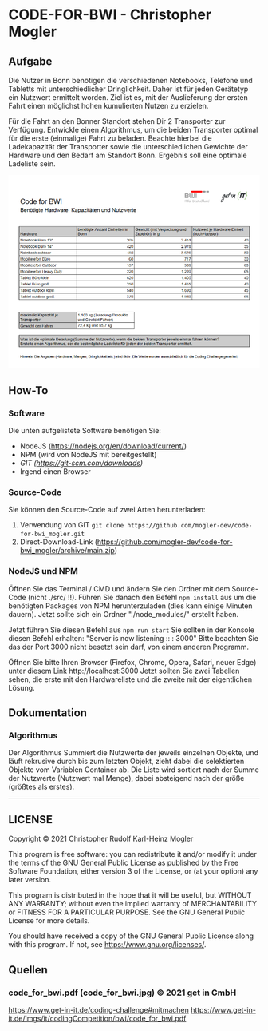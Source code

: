 # CODE-FOR-BWI - Christopher Mogler
## Aufgabe
Die Nutzer in Bonn benötigen die verschiedenen Notebooks, Telefone und Tabletts mit unterschiedlicher Dringlichkeit. Daher ist für jeden Gerätetyp ein Nutzwert ermittelt worden. Ziel ist es, mit der Auslieferung der ersten Fahrt einen möglichst hohen kumulierten Nutzen zu erzielen.

 Für die Fahrt an den Bonner Standort stehen Dir 2 Transporter zur Verfügung. Entwickle einen Algorithmus, um die beiden Transporter optimal für die erste (einmalige) Fahrt zu beladen. Beachte hierbei die Ladekapazität der Transporter sowie die unterschiedlichen Gewichte der Hardware und den Bedarf am Standort Bonn. Ergebnis soll eine optimale Ladeliste sein. 

![code_for_bwi](./docs/code_for_bwi.jpg)

## How-To

### Software

Die unten aufgelistete Software benötigen Sie:

- NodeJS (https://nodejs.org/en/download/current/)
- NPM (wird von NodeJS mit bereitgestellt)
- *GIT (https://git-scm.com/downloads)* 
- Irgend einen Browser

### Source-Code

Sie können den Source-Code auf zwei Arten herunterladen:

1. Verwendung von GIT
   ```git clone https://github.com/mogler-dev/code-for-bwi_mogler.git ```
2. Direct-Download-Link (https://github.com/mogler-dev/code-for-bwi_mogler/archive/main.zip)

### NodeJS und NPM

Öffnen Sie das Terminal / CMD und ändern Sie den Ordner mit dem Source-Code (nicht ./src/ !!).
Führen Sie danach den Befehl ```npm install``` aus um die benötigten Packages von NPM herunterzuladen (dies kann einige Minuten dauern).
Jetzt sollte sich ein Ordner "./node_modules/" erstellt haben. 

Jetzt führen Sie diesen Befehl aus ```npm run start```
Sie sollten in der Konsole diesen Befehl erhalten: "Server is now listening  :: : 3000"
Bitte beachten Sie das der Port 3000 nicht besetzt sein darf, von einem anderen Programm.

Öffnen Sie bitte Ihren Browser (Firefox, Chrome, Opera, Safari, neuer Edge) unter diesem Link http://localhost:3000
Jetzt sollten Sie zwei Tabellen sehen, die erste mit den Hardwareliste und die zweite mit der eigentlichen Lösung.

## Dokumentation 

### Algorithmus 

Der Algorithmus Summiert die Nutzwerte der jeweils einzelnen Objekte, und läuft rekrusive durch bis zum letzten Objekt, zieht dabei die selektierten Objekte vom Variablen Container ab. Die Liste wird sortiert nach der Summe der Nutzwerte (Nutzwert mal Menge), dabei absteigend nach der größe (größtes als erstes). 

---------------------

## LICENSE
 Copyright &copy; 2021 Christopher Rudolf Karl-Heinz Mogler

 This program is free software: you can redistribute it and/or modify
 it under the terms of the GNU General Public License as published by
 the Free Software Foundation, either version 3 of the License, or
 (at your option) any later version.

 This program is distributed in the hope that it will be useful,
 but WITHOUT ANY WARRANTY; without even the implied warranty of
 MERCHANTABILITY or FITNESS FOR A PARTICULAR PURPOSE.  See the
 GNU General Public License for more details.

 You should have received a copy of the GNU General Public License
 along with this program.  If not, see <https://www.gnu.org/licenses/>.

## Quellen

### code_for_bwi.pdf  (code_for_bwi.jpg) &copy; 2021 get in GmbH

https://www.get-in-it.de/coding-challenge#mitmachen
https://www.get-in-it.de/imgs/it/codingCompetition/bwi/code_for_bwi.pdf

